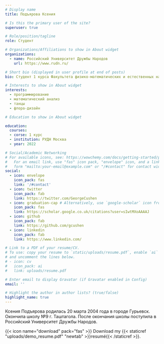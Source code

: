 ```yaml
---
# Display name
title: Подъярова Ксения 

# Is this the primary user of the site?
superuser: true

# Role/position/tagline
role: Студент

# Organizations/Affiliations to show in About widget
organizations:
  - name: Российский Университет Дружбы Народов
    url: https://www.rudn.ru/

# Short bio (displayed in user profile at end of posts)
bio: Студент 1 курса Факультета физико-математических и естественных наук РУДН

# Interests to show in About widget
interests:
  - программирование
  - математический анализ
  - танцы
  - флора-дизайн

# Education to show in About widget

education:
  courses:
  - corse: 1 курс
  - institution: РУДН Москва
  - year: 2022

# Social/Academic Networking
# For available icons, see: https://wowchemy.com/docs/getting-started/page-builder/#icons
#   For an email link, use "fas" icon pack, "envelope" icon, and a link in the
#   form "mailto:your-email@example.com" or "/#contact" for contact widget.
social:
  - icon: envelope
    icon_pack: fas
    link: '/#contact'
  - icon: twitter
    icon_pack: fab
    link: https://twitter.com/GeorgeCushen
  - icon: graduation-cap # Alternatively, use `google-scholar` icon from `ai` icon pack
    icon_pack: fas
    link: https://scholar.google.co.uk/citations?user=sIwtMXoAAAAJ
  - icon: github
    icon_pack: fab
    link: https://github.com/gcushen
  - icon: linkedin
    icon_pack: fab
    link: https://www.linkedin.com/

# Link to a PDF of your resume/CV.
# To use: copy your resume to `static/uploads/resume.pdf`, enable `ai` icons in `params.toml`,
# and uncomment the lines below.
# - icon: cv
#   icon_pack: ai
#   link: uploads/resume.pdf

# Enter email to display Gravatar (if Gravatar enabled in Config)
email: ''

# Highlight the author in author lists? (true/false)
highlight_name: true
---
```


Ксения Подъярова родилась 20 марта 2004 года в городе Гурьевск. Окончила школу №9 г. Таштагола. После окончания школы поступила в Российский Университет Дружбы Народов.

{{< icon name="download" pack="fas" >}} Download my {{< staticref "uploads/demo_resume.pdf" "newtab" >}}resumé{{< /staticref >}}.
